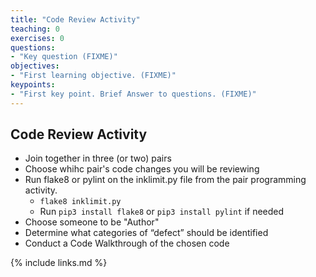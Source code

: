 ```yaml
---
title: "Code Review Activity"
teaching: 0
exercises: 0
questions:
- "Key question (FIXME)"
objectives:
- "First learning objective. (FIXME)"
keypoints:
- "First key point. Brief Answer to questions. (FIXME)"
---
```


## Code Review Activity
* Join together in three (or two) pairs
* Choose whihc pair's code changes you will be reviewing
* Run flake8 or pylint on the inklimit.py file from the pair programming activity.
    * ```flake8 inklimit.py```
    * Run ```pip3 install flake8``` or ```pip3 install pylint``` if needed
* Choose someone to be "Author"
* Determine what categories of “defect” should be identified
* Conduct a Code Walkthrough of the chosen code

{% include links.md %}

